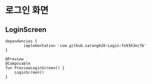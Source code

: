 # 로그인 화면

## LoginScreen


```
dependencies {
        implementation 'com.github.sarang628:Login:fe9363ec7b'
}
```


```
@Preview
@Composable
fun PreviewLoginScreen() {
    LoginScreen()
}
```